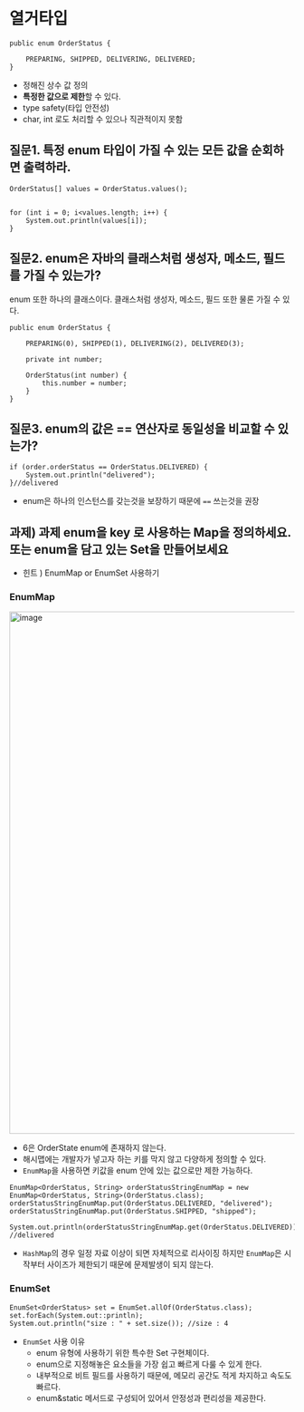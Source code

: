 # 열거타입

```
public enum OrderStatus {

    PREPARING, SHIPPED, DELIVERING, DELIVERED;
}
```

- 정해진 상수 값 정의 
- **특정한 값으로 제한**할 수 있다.
- type safety(타입 안전성)
- char, int 로도 처리할 수 있으나 직관적이지 못함

## 질문1. 특정 enum 타입이 가질 수 있는 모든 값을 순회하면 출력하라.
```
OrderStatus[] values = OrderStatus.values();
        

for (int i = 0; i<values.length; i++) {
    System.out.println(values[i]);
}
```
## 질문2. enum은 자바의 클래스처럼 생성자, 메소드, 필드를 가질 수 있는가?
enum 또한 하나의 클래스이다.
클래스처럼 생성자, 메소드, 필드 또한 물론 가질 수 있다.
```
public enum OrderStatus {

    PREPARING(0), SHIPPED(1), DELIVERING(2), DELIVERED(3);

    private int number;

    OrderStatus(int number) {
        this.number = number;
    }
}
```

## 질문3. enum의 값은 == 연산자로 동일성을 비교할 수 있는가?
```
if (order.orderStatus == OrderStatus.DELIVERED) {
    System.out.println("delivered");
}//delivered
```
- enum은 하나의 인스턴스를 갖는것을 보장하기 때문에 `==` 쓰는것을 권장

## 과제) 과제 enum을 key 로 사용하는 Map을 정의하세요. 또는 enum을 담고 있는 Set을 만들어보세요
- 힌트 ) EnumMap or EnumSet 사용하기 

### EnumMap

<img width="922" alt="image" src="https://user-images.githubusercontent.com/14108487/170259718-416e0de4-c0ff-4f37-a5eb-9e49e945fc35.png">

- 6은 OrderState enum에 존재하지 않는다.
- 해시맵에는 개발자가 넣고자 하는 키를 막지 않고 다양하게 정의할 수 있다.
- `EnumMap`을 사용하면 키값을 enum 안에 있는 값으로만 제한 가능하다.

```
EnumMap<OrderStatus, String> orderStatusStringEnumMap = new EnumMap<OrderStatus, String>(OrderStatus.class);
orderStatusStringEnumMap.put(OrderStatus.DELIVERED, "delivered");
orderStatusStringEnumMap.put(OrderStatus.SHIPPED, "shipped");

System.out.println(orderStatusStringEnumMap.get(OrderStatus.DELIVERED)); //delivered
```

- `HashMap`의 경우 일정 자료 이상이 되면 자체적으로 리사이징 하지만 `EnumMap`은 시작부터 사이즈가 제한되기 때문에 문제발생이 되지 않는다.


### EnumSet
```
EnumSet<OrderStatus> set = EnumSet.allOf(OrderStatus.class);
set.forEach(System.out::println);
System.out.println("size : " + set.size()); //size : 4
```
- `EnumSet` 사용 이유
  - enum 유형에 사용하기 위한 특수한 Set 구현체이다. 
  - enum으로 지정해놓은 요소들을 가장 쉽고 빠르게 다룰 수 있게 한다.
  - 내부적으로 비트 필드를 사용하기 때문에, 메모리 공간도 적게 차지하고 속도도 빠르다.
  - enum&static 메서드로 구성되어 있어서 안정성과 편리성을 제공한다.
